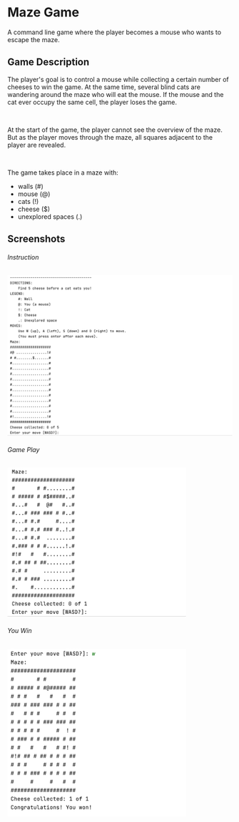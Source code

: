 # Maze Game

A command line game where the player becomes a mouse who wants to escape the maze.

## Game Description

The player's goal is to control a mouse while collecting a certain number of cheeses to win the game. At the same time, several blind cats are wandering around the maze who will eat the mouse. If the mouse and the cat ever occupy the same cell, the player loses the game. 

<br>

At the start of the game, the player cannot see the overview of the maze. But as the player moves through the maze, all squares adjacent to the player are revealed.

<br>

The game takes place in a maze with:
- walls (#)
- mouse (@)
- cats (!)
- cheese ($)
- unexplored spaces (.)

## Screenshots

###### Instruction
<p align="left">
  	<img src="./screenshots/instruction.png" width="600">
</p>

###### Game Play
<p align="left">
  	<img src="./screenshots/gameplay.png" width="400">
</p>

###### You Win
<p align="left">
  	<img src="./screenshots/you_win.png" width="400">
</p>

